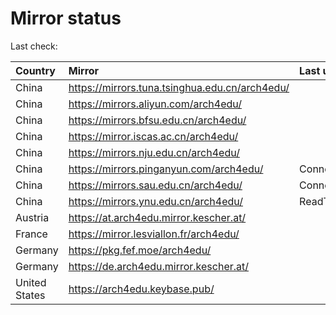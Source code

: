 <script src="./time.js"></script>
# Mirror status
Last check: <script type="text/javascript">localize(1671423804.772891);</script>

|Country|Mirror|Last update|
|:------|:-----|:----------|
|China|https://mirrors.tuna.tsinghua.edu.cn/arch4edu/|<script type="text/javascript">localize(1671388422);</script>|
|China|https://mirrors.aliyun.com/arch4edu/|<script type="text/javascript">localize(1671388422);</script>|
|China|https://mirrors.bfsu.edu.cn/arch4edu/|<script type="text/javascript">localize(1671388422);</script>|
|China|https://mirror.iscas.ac.cn/arch4edu/|<script type="text/javascript">localize(1671388422);</script>|
|China|https://mirrors.nju.edu.cn/arch4edu/|<script type="text/javascript">localize(1671345132);</script>|
|China|https://mirrors.pinganyun.com/arch4edu/|ConnectTimeout|
|China|https://mirrors.sau.edu.cn/arch4edu/|ConnectionError|
|China|https://mirrors.ynu.edu.cn/arch4edu/|ReadTimeout|
|Austria|https://at.arch4edu.mirror.kescher.at/|<script type="text/javascript">localize(1671388422);</script>|
|France|https://mirror.lesviallon.fr/arch4edu/|<script type="text/javascript">localize(1671388422);</script>|
|Germany|https://pkg.fef.moe/arch4edu/|<script type="text/javascript">localize(1671388422);</script>|
|Germany|https://de.arch4edu.mirror.kescher.at/|<script type="text/javascript">localize(1671388422);</script>|
|United States|https://arch4edu.keybase.pub/|<script type="text/javascript">localize(1671388422);</script>|

<script src="./tablefilter/tablefilter.js"></script>
<script src="./table.js"></script>
